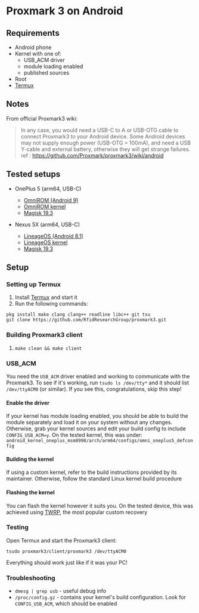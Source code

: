 # Proxmark 3 on Android

## Requirements
- Android phone
- Kernel with one of:
    - USB_ACM driver
    - module loading enabled
    - published sources
- Root
- [Termux](https://play.google.com/store/apps/details?id=com.termux)

## Notes
From official Proxmark3 wiki:
 > In any case, you would need a USB-C to A or USB-OTG cable to connect Proxmark3 to your Android device. Some Android devices may not supply enough power (USB-OTG = 100mA), and need a USB Y-cable and external battery, otherwise they will get strange failures.
ref : https://github.com/Proxmark/proxmark3/wiki/android

## Tested setups

- OnePlus 5 (arm64, USB-C)

  - [OmniROM (Android 9)](https://www.omnirom.org/)
  - [OmniROM kernel](https://www.omnirom.org/)
  - [Magisk 19.3](https://github.com/topjohnwu/Magisk/)

- Nexus 5X (arm64, USB-C)

  - [LineageOS (Android 8.1)](https://download.lineageos.org/)
  - [LineageOS kernel](https://download.lineageos.org/)
  - [Magisk 19.3](https://github.com/topjohnwu/Magisk/)

## Setup
### Setting up Termux
1. Install [Termux](https://play.google.com/store/apps/details?id=com.termux) and start it
2. Run the following commands:
```
pkg install make clang clang++ readline libc++ git tsu
git clone https://github.com/RfidResearchGroup/proxmark3.git
```
### Building Proxmark3 client
1. `make clean && make client`

### USB_ACM
You need the `USB_ACM` driver enabled and working to communicate with the Proxmark3. To see if it's working, run `tsudo ls /dev/tty*` and it should list `/dev/ttyACM0` (or similar). If you see this, congratulations, skip this step!

#### Enable the driver
If  your kernel has module loading enabled, you should be able to build the module separately and load it on your system without any changes. Otherwise, grab your kernel sources and edit your build config to include `CONFIG_USB_ACM=y`. On the tested kernel, this was under: `android_kernel_oneplus_msm8998/arch/arm64/configs/omni_oneplus5_defconfig`

#### Building the kernel
If using a custom kernel, refer to the build instructions provided by its maintainer. Otherwise, follow the standard Linux kernel build procedure

#### Flashing the kernel
You can flash the kernel however it suits you. On the tested device, this was achieved using [TWRP](https://twrp.me/), the most popular custom recovery

### Testing
Open Termux and start the Proxmark3 client:
```
tsudo proxmark3/client/proxmark3 /dev/ttyACM0
```
Everything should work just like if it was your PC!

### Troubleshooting
- `dmesg | grep usb` - useful debug info
- `/proc/config.gz` - contains your kernel's build configuration. Look for `CONFIG_USB_ACM`, which should be enabled

